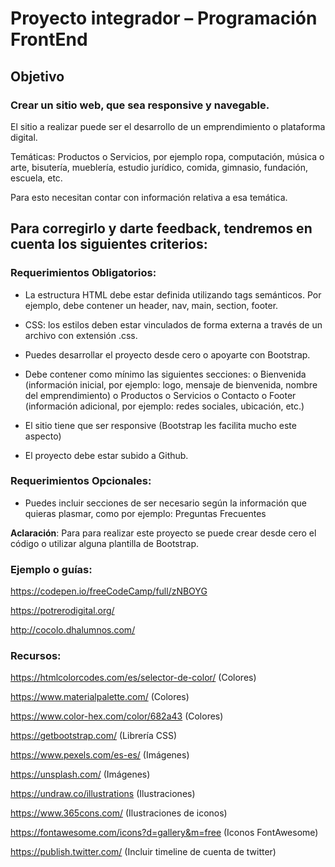 # Proyecto integrador – ​Programación FrontEnd

## Objetivo

### Crear un sitio web, que sea responsive y navegable.

El sitio a realizar puede ser el desarrollo de un emprendimiento o plataforma
digital.

Temáticas: Productos o Servicios, por ejemplo ropa, computación, música o arte,
bisutería, mueblería, estudio jurídico, comida, gimnasio, fundación, escuela, etc.

Para esto necesitan contar con información relativa a esa temática.

## Para corregirlo y darte feedback, tendremos en cuenta los siguientes criterios:

### Requerimientos Obligatorios:

- La estructura HTML debe estar definida utilizando tags semánticos. Por
  ejemplo, debe contener un header, nav, main, section, footer.
- CSS: los estilos deben estar vinculados de forma externa a través de un
  archivo con extensión .css.

- Puedes desarrollar el proyecto desde cero o apoyarte con Bootstrap.
- Debe contener como mínimo las siguientes secciones:
  o Bienvenida (información inicial, por ejemplo: logo, mensaje de
  bienvenida, nombre del emprendimiento)
  o Productos o Servicios
  o Contacto
  o Footer (información adicional, por ejemplo: redes sociales, ubicación,
  etc.)

- El sitio tiene que ser responsive (Bootstrap les facilita mucho este aspecto)
- El proyecto debe estar subido a Github.

### Requerimientos Opcionales:

- Puedes incluir secciones de ser necesario según la información que quieras
  plasmar, como por ejemplo: Preguntas Frecuentes

**Aclaración**: Para para realizar este proyecto se puede crear desde cero el código o utilizar alguna plantilla de Bootstrap.

### Ejemplo o guías:

https://codepen.io/freeCodeCamp/full/zNBOYG

https://potrerodigital.org/

http://cocolo.dhalumnos.com/

### Recursos:

https://htmlcolorcodes.com/es/selector-de-color/ (Colores)

https://www.materialpalette.com/ (Colores)

https://www.color-hex.com/color/682a43 (Colores)

https://getbootstrap.com/ (Librería CSS)

https://www.pexels.com/es-es/ (Imágenes)

https://unsplash.com/ (Imágenes)

https://undraw.co/illustrations (Ilustraciones)

https://www.365cons.com/ (Ilustraciones de iconos)

https://fontawesome.com/icons?d=gallery&m=free (Iconos FontAwesome)

https://publish.twitter.com/ (Incluir timeline de cuenta de twitter)
